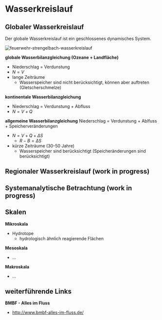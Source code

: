 # Wasserkreislauf

## Globaler Wasserkreislauf

Der globale Wasserkreislauf ist ein geschlossenes dynamisches System.

![feuerwehr-strengelbach-wasserkreislauf](http://www.feuerwehr-strengelbach.ch/images/praevention/kinder_feuer/wasser/wasserkreislauf.jpg)

**globale Wasserbilanzgleichung (Ozeane + Landfläche)**
- Niederschlag = Verdunstung
- $N = V$
- lange Zeiträume
  - Wasserspeicher sind nicht berücksichtigt, können aber auftreten (Gletscherschmelze)

**kontinentale Wasserbilanzgleichung**
- Niederschlag = Verdunstung + Abfluss
- $N=V+Q$

**allgemeine Wasserbilanzgleichung**
Niederschlag = Verdunstung + Ablfuss + Speicherveränderungen
- $N = V + Q + \Delta S$
  - $R - B = \Delta S$
- kürze Zeiträume (30-50 Jahre)
  - Wasserspeicher sind berücksichtigt (Speicheränderungen sind berücksichtigt)


## Regionaler Wasserkreislauf (work in progress)


## Systemanalytische Betrachtung (work in progress)


## Skalen

**Mikroskala**
- Hydrotope
  - hydrologisch ähnlich reagierende Flächen

**Mesoskala**
- ...

**Makroskala**
- ...

## weiterführende Links

**BMBF - Alles im Fluss**
- http://www.bmbf-alles-im-fluss.de/
